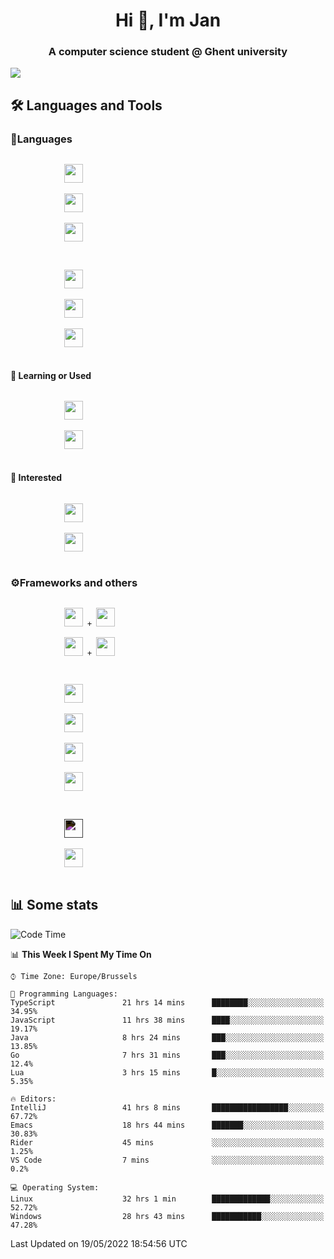 <h1 align="center">Hi 👋, I'm Jan</h1>
<h3 align="center">A computer science student @ Ghent university</h3>

![](https://komarev.com/ghpvc/?username=NuttyShrimp&style=flat)

<h2>🛠️ Languages and Tools</h2>
<h3>💬Languages</h3>
<div>
    <p>
        <code>
            <img width='30px' src="https://cdn.jsdelivr.net/gh/devicons/devicon/icons/html5/html5-plain.svg">
        </code>
        <code>
            <img width='30px' src="https://cdn.jsdelivr.net/gh/devicons/devicon/icons/sass/sass-original.svg">
        </code>
        <code>
            <img width='30px' src="https://cdn.jsdelivr.net/gh/devicons/devicon/icons/javascript/javascript-plain.svg">
        </code>
    </p>
    <p>
        <code>
            <img width='30px' src="https://cdn.jsdelivr.net/gh/devicons/devicon/icons/typescript/typescript-plain.svg">
        </code>
        <code>
            <img width='30px' src="https://cdn.jsdelivr.net/gh/devicons/devicon/icons/lua/lua-plain-wordmark.svg">
        </code>
        <code>
            <img width='30px' src="https://cdn.jsdelivr.net/gh/devicons/devicon/icons/python/python-original.svg">
        </code>
    </p>
    <h4>🏫 Learning or Used</h4>
    <p>
        <code>
            <img width='30px' src="https://cdn.jsdelivr.net/gh/devicons/devicon/icons/go/go-original-wordmark.svg">
        </code>
        <code>
            <img width='30px' src="https://cdn.jsdelivr.net/gh/devicons/devicon/icons/java/java-original.svg">
        </code>
    </p>
    <h4>💭 Interested</h4>
    <p>
        <code>
            <img width='30px' src="https://cdn.jsdelivr.net/gh/devicons/devicon/icons/csharp/csharp-original.svg">
        </code>
        <code>
            <img width='30px' src="https://cdn.jsdelivr.net/gh/devicons/devicon/icons/rust/rust-plain.svg">
        </code>
    </p>
</div>
<h3>⚙️Frameworks and others</h3>
<div>
    <p>
        <code>
            <img width='30px' src="https://cdn.jsdelivr.net/gh/devicons/devicon/icons/react/react-original.svg"> + <img width='30px' src="https://cdn.jsdelivr.net/gh/devicons/devicon/icons/typescript/typescript-plain.svg">
        </code>
        <code>
            <img width='30px' src="https://cdn.jsdelivr.net/gh/devicons/devicon/icons/vuejs/vuejs-original.svg"> + <img width='30px' src="https://cdn.jsdelivr.net/gh/devicons/devicon/icons/typescript/typescript-plain.svg">
        </code>
    </p>
    <p>
        <code>
            <img width='30px' src="https://cdn.jsdelivr.net/gh/devicons/devicon/icons/nodejs/nodejs-plain.svg">
        </code>
        <code>
            <img width='30px' src="https://cdn.jsdelivr.net/gh/devicons/devicon/icons/mysql/mysql-original.svg">
        </code>
        <code>
            <img width='30px' src="https://cdn.jsdelivr.net/gh/devicons/devicon/icons/postgresql/postgresql-original.svg">
        </code>
        <code>
            <img width='30px' src="https://cdn.jsdelivr.net/gh/devicons/devicon/icons/docker/docker-original.svg">
        </code>
    </p>
        <code>
            <img width='30px' style='filter:invert(1)' src="https://simpleicons.org/icons/intellijidea.svg">
        </code>
        <code>
            <img width='30px' src="https://cdn.jsdelivr.net/gh/devicons/devicon/icons/vscode/vscode-original.svg">
        </code>
    <p>
</div>

<h2>📊 Some stats</h2>

<!--START_SECTION:waka-->
![Code Time](http://img.shields.io/badge/Code%20Time-1%2C087%20hrs%2020%20mins-blue)

📊 **This Week I Spent My Time On** 

```text
⌚︎ Time Zone: Europe/Brussels

💬 Programming Languages: 
TypeScript               21 hrs 14 mins      ████████░░░░░░░░░░░░░░░░░   34.95% 
JavaScript               11 hrs 38 mins      ████░░░░░░░░░░░░░░░░░░░░░   19.17% 
Java                     8 hrs 24 mins       ███░░░░░░░░░░░░░░░░░░░░░░   13.85% 
Go                       7 hrs 31 mins       ███░░░░░░░░░░░░░░░░░░░░░░   12.4% 
Lua                      3 hrs 15 mins       █░░░░░░░░░░░░░░░░░░░░░░░░   5.35%

🔥 Editors: 
IntelliJ                 41 hrs 8 mins       █████████████████░░░░░░░░   67.72% 
Emacs                    18 hrs 44 mins      ███████░░░░░░░░░░░░░░░░░░   30.83% 
Rider                    45 mins             ░░░░░░░░░░░░░░░░░░░░░░░░░   1.25% 
VS Code                  7 mins              ░░░░░░░░░░░░░░░░░░░░░░░░░   0.2%

💻 Operating System: 
Linux                    32 hrs 1 min        █████████████░░░░░░░░░░░░   52.72% 
Windows                  28 hrs 43 mins      ███████████░░░░░░░░░░░░░░   47.28%

```


 Last Updated on 19/05/2022 18:54:56 UTC
<!--END_SECTION:waka-->